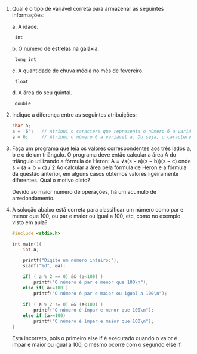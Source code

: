 1. Qual é o tipo de variável correta para armazenar as seguintes informações:

    a. A idade. 
    
        int

    b. O número de estrelas na galáxia.

        long int

    c. A quantidade de chuva média no mês de fevereiro.

        float

    d. A área do seu quintal.

        double


2. Indique a diferença entre as seguintes atribuições:

    ```c
    char a;
    a = '6';   // Atribui o caractere que representa o número 6 a variável a.
    a = 6;     // Atribui o número 6 a variável a. Ou seja, o caractere 6 da tabela ASCII é atribuído a variável a.
    ```

6. Faça um programa que leia os valores correspondentes aos três lados a, b e c de um
triângulo. O programa deve então calcular a área A do triângulo utilizando a fórmula de
Heron:
A = √s(s − a)(s − b))(s − c)
onde
s = (a + b + c) / 2
Ao calcular a área pela fórmula de Heron e a fórmula da questão anterior, em alguns casos
obtemos valores ligeiramente diferentes. Qual o motivo disto?

    Devido ao maior numero de operações, há um acumulo de arredondamento.

1. A solução abaixo está correta para classificar um número como par e menor que 100, ou
par e maior ou igual a 100, etc, como no exemplo visto em aula?

    ```c
    #include <stdio.h>

    int main(){
        int a;

        printf("Digite um número inteiro:");
        scanf("%d", &a);

        if( ( a % 2 == 0) && (a<100) )
            printf("O número é par e menor que 100\n");
        else if( a>=100 )
            printf("O número é par e maior ou igual a 100\n");
            
        if( ( a % 2 != 0) && (a<100) )
            printf("O número é ímpar e menor que 100\n");
        else if (a>=100)
            printf("O número é ímpar e maior que 100\n");
    }
    ```

    Esta incorreto, pois o primeiro else if é executado quando o valor é impar e maior ou igual a 100, o mesmo ocorre com o segundo else if.

